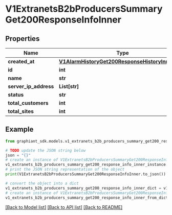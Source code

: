 # V1ExtranetsB2bProducersSummaryGet200ResponseInfoInner


## Properties

Name | Type | Description | Notes
------------ | ------------- | ------------- | -------------
**created_at** | [**V1AlarmHistoryGet200ResponseHistoryInnerTime**](V1AlarmHistoryGet200ResponseHistoryInnerTime.md) |  | [optional] 
**id** | **int** |  | [optional] 
**name** | **str** |  | [optional] 
**server_ip_address** | **List[str]** |  | [optional] 
**status** | **str** |  | [optional] 
**total_customers** | **int** |  | [optional] 
**total_sites** | **int** |  | [optional] 

## Example

```python
from graphiant_sdk.models.v1_extranets_b2b_producers_summary_get200_response_info_inner import V1ExtranetsB2bProducersSummaryGet200ResponseInfoInner

# TODO update the JSON string below
json = "{}"
# create an instance of V1ExtranetsB2bProducersSummaryGet200ResponseInfoInner from a JSON string
v1_extranets_b2b_producers_summary_get200_response_info_inner_instance = V1ExtranetsB2bProducersSummaryGet200ResponseInfoInner.from_json(json)
# print the JSON string representation of the object
print(V1ExtranetsB2bProducersSummaryGet200ResponseInfoInner.to_json())

# convert the object into a dict
v1_extranets_b2b_producers_summary_get200_response_info_inner_dict = v1_extranets_b2b_producers_summary_get200_response_info_inner_instance.to_dict()
# create an instance of V1ExtranetsB2bProducersSummaryGet200ResponseInfoInner from a dict
v1_extranets_b2b_producers_summary_get200_response_info_inner_from_dict = V1ExtranetsB2bProducersSummaryGet200ResponseInfoInner.from_dict(v1_extranets_b2b_producers_summary_get200_response_info_inner_dict)
```
[[Back to Model list]](../README.md#documentation-for-models) [[Back to API list]](../README.md#documentation-for-api-endpoints) [[Back to README]](../README.md)


